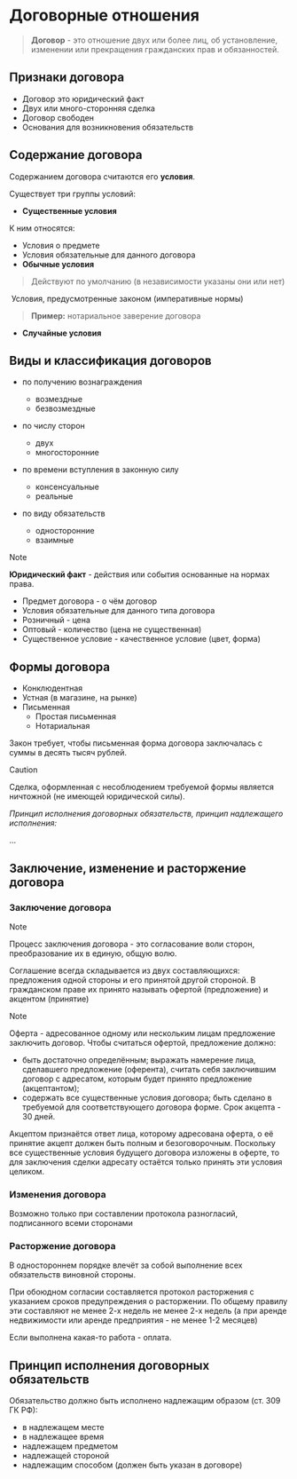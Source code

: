 # Договорные отношения

> **Договор** - это отношение двух или более лиц, об установление, изменении или прекращения гражданских прав и обязанностей.

## Признаки договора

- Договор это юридический факт
- Двух или много-сторонняя сделка
- Договор свободен
- Основания для возникновения обязательств

## Содержание договора

Содержанием договора считаются его **условия**.

Существует три группы условий:

- **Существенные условия**

 К ним относятся:

- Условия о предмете
- Условия обязательные для данного договора
- **Обычные условия**

> Действуют по умолчанию (в независимости указаны они или нет)

  Условия, предусмотренные законом (императивные нормы)
> **Пример:** нотариальное заверение договора

- **Случайные условия**

## Виды и классификация договоров

- по получению вознаграждения

  - возмездные
  - безвозмездные

- по числу сторон

  - двух
  - многосторонние

- по времени вступления в законную силу

  - консенсуальные
  - реальные

- по виду обязательств

  - односторонние
  - взаимные

> [!NOTE]
> **Юридический факт** - действия или события основанные на нормах права.

- Предмет договора - о чём договор
- Условия обязательные для данного типа договора
- Розничный - цена
- Оптовый - количество (цена не существенная)
- Существенное условие - качественное условие (цвет, форма)

## Формы договора

- Конклюдентная
- Устная (в магазине, на рынке)
- Письменная
  - Простая письменная
  - Нотариальная

Закон требует, чтобы письменная форма договора заключалась с суммы в десять тысяч рублей.

> [!CAUTION]
> Сделка, оформленная с несоблюдением требуемой формы является ничтожной (не имеющей юридической силы).

*Принцип исполнения договорных обязательств, принцип надлежащего исполнения:*

...

## Заключение, изменение и расторжение договора

### Заключение договора

> [!NOTE]
> Процесс заключения договора - это согласование воли сторон, преобразование их в единую, общую волю.

Соглашение всегда складывается из двух составляющихся: предложения одной стороны и его принятой другой стороной. В гражданском праве их принято называть офертой (предложение) и акцентом (принятие)

> [!NOTE]
> Оферта - адресованное одному или нескольким лицам предложение заключить договор. Чтобы считаться офертой, предложение должно:
>
> - быть достаточно определённым; выражать намерение лица, сделавшего предложение (оферента), считать себя заключившим договор с адресатом, которым будет принято предложение (акцептантом);
> - содержать все существенные условия договора; быть сделано в требуемой для соответствующего договора форме. Срок акцепта - 30 дней.

Акцептом признаётся ответ лица, которому адресована оферта, о её принятие акцепт должен быть полным и безоговорочным. Поскольку все существенные условия будущего договора изложены в оферте, то для заключения сделки адресату остаётся только принять эти условия целиком.

### Изменения договора

Возможно только при составлении протокола разногласий, подписанного всеми сторонами

### Расторжение договора

В одностороннем порядке влечёт за собой выполнение всех обязательств виновной стороны.

При обоюдном согласии составляется протокол расторжения с указанием сроков предупреждения о расторжении. По общему правилу эти составляют не менее 2-х недель не менее 2-х недель (а при аренде недвижимости или аренде предприятия - не менее 1-2 месяцев)

Если выполнена какая-то работа - оплата.

## Принцип исполнения договорных обязательств

Обязательство должно быть исполнено надлежащим образом (ст. 309 ГК РФ):

- в надлежащем месте
- в надлежащее время
- надлежащем предметом
- надлежащей стороной
- надлежащим способом (должен быть указан в договоре)
